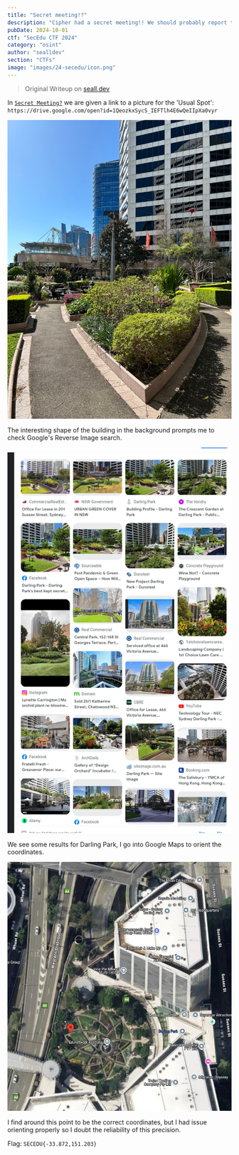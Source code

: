 ```yaml
---
title: "Secret meeting!?"
description: "Cipher had a secret meeting!! We should probably report this to the police. The flag should be of the format: 'SECEDU{<LAT>,<LONG>}', where the accuracy of the coordinates is to three decimal places."
pubDate: 2024-10-01
ctf: "SecEdu CTF 2024"
category: "osint"
author: "sealldev"
section: "CTFs"
image: "images/24-secedu/icon.png"
---
```


> Original Writeup on [seall.dev](https://seall.dev/posts/seceduweek22024#secret-meeting)


In [`Secret Meeting?`](24-seceduw2-secretmeeting) we are given a link to a picture for the 'Usual Spot': `https://drive.google.com/open?id=1QeozkxSycS_IEFTlh4E6wQeIIpXa0vyr`

![secretmeeting.png](images/24-secedu/secretmeeting.png)

The interesting shape of the building in the background prompts me to check Google's Reverse Image search.
 
![googleimagesres.png](images/24-secedu/googleimagesres.png)

We see some results for Darling Park, I go into Google Maps to orient the coordinates.

![gmapspark.png](images/24-secedu/gmapspark.png)

I find around this point to be the correct coordinates, but I had issue orienting properly so I doubt the reliability of this precision.

Flag: `SECEDU{-33.872,151.203}`